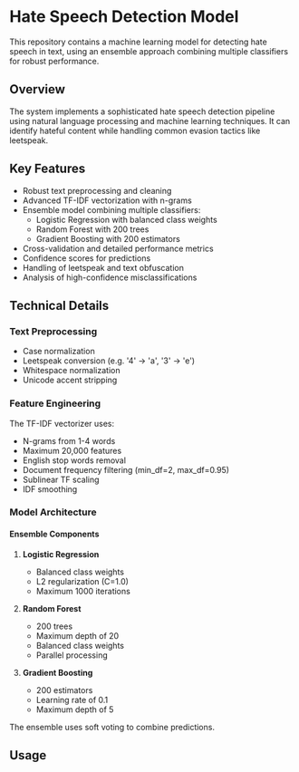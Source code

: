 # Hate Speech Detection Model

This repository contains a machine learning model for detecting hate speech in text, using an ensemble approach combining multiple classifiers for robust performance.

## Overview

The system implements a sophisticated hate speech detection pipeline using natural language processing and machine learning techniques. It can identify hateful content while handling common evasion tactics like leetspeak.

## Key Features

- Robust text preprocessing and cleaning
- Advanced TF-IDF vectorization with n-grams
- Ensemble model combining multiple classifiers:
  - Logistic Regression with balanced class weights
  - Random Forest with 200 trees
  - Gradient Boosting with 200 estimators
- Cross-validation and detailed performance metrics
- Confidence scores for predictions
- Handling of leetspeak and text obfuscation
- Analysis of high-confidence misclassifications

## Technical Details

### Text Preprocessing
- Case normalization
- Leetspeak conversion (e.g. '4' → 'a', '3' → 'e')
- Whitespace normalization
- Unicode accent stripping

### Feature Engineering
The TF-IDF vectorizer uses:
- N-grams from 1-4 words
- Maximum 20,000 features
- English stop words removal
- Document frequency filtering (min_df=2, max_df=0.95)
- Sublinear TF scaling
- IDF smoothing

### Model Architecture

#### Ensemble Components
1. **Logistic Regression**
   - Balanced class weights
   - L2 regularization (C=1.0)
   - Maximum 1000 iterations

2. **Random Forest**
   - 200 trees
   - Maximum depth of 20
   - Balanced class weights
   - Parallel processing

3. **Gradient Boosting**
   - 200 estimators
   - Learning rate of 0.1
   - Maximum depth of 5

The ensemble uses soft voting to combine predictions.

## Usage



